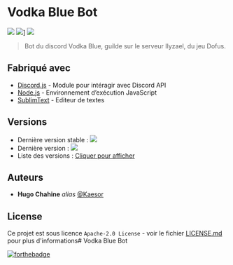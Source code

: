 # Vodka Blue Bot

![](https://img.shields.io/discord/372371393783791629?style=flat-square&logo=discord)
[![](https://img.shields.io/badge/discordjs-v12.5.1-blue.svg?style=flat-square)](https://www.npmjs.com/package/discord.js)]
![](https://img.shields.io/badge/version-0.1-blue.svg?style=flat-square&logo=discord)


> Bot du discord Vodka Blue, guilde sur le serveur Ilyzael, du jeu Dofus.

## Fabriqué avec

* [Discord.js](https://discord.js.org/#/) - Module pour intéragir avec Discord API
* [Node.js](https://nodejs.org/fr/) - Environnement d’exécution JavaScript
* [SublimText](https://www.sublimetext.com/) - Editeur de textes


## Versions
* Dernière version stable : ![](https://img.shields.io/badge/version-0.1-blue.svg&logo=discord)
* Dernière version : ![](https://img.shields.io/badge/version-0.1-blue.svg&logo=discord)
* Liste des versions : [Cliquer pour afficher](https://github.com/Kaesor/Vodka-Blue/tags)

## Auteurs
* **Hugo Chahine** _alias_ [@Kaesor](https://github.com/Kaesor)


## License

Ce projet est sous licence ``Apache-2.0 License`` - voir le fichier [LICENSE.md](LICENSE.md) pour plus d'informations# Vodka Blue Bot

[![forthebadge](https://forthebadge.com/images/badges/built-with-love.svg)](https://forthebadge.com)